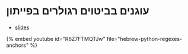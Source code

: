 # עוגנים בביטוים רגולרים בפייתון


* [slides](https://code-maven.com/slides/python-programming/anchors)

{% embed youtube id="R6Z7FTMQTJw" file="hebrew-python-regexes-anchors" %}

